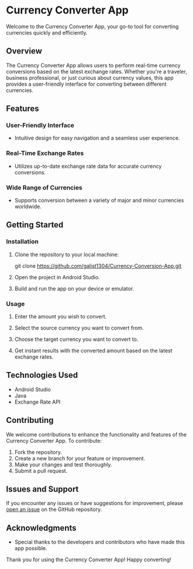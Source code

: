 # Currency Converter App

Welcome to the Currency Converter App, your go-to tool for converting currencies quickly and efficiently.

## Overview

The Currency Converter App allows users to perform real-time currency conversions based on the latest exchange rates. Whether you're a traveler, business professional, or just curious about currency values, this app provides a user-friendly interface for converting between different currencies.

## Features

### User-Friendly Interface

- Intuitive design for easy navigation and a seamless user experience.

### Real-Time Exchange Rates

- Utilizes up-to-date exchange rate data for accurate currency conversions.

### Wide Range of Currencies

- Supports conversion between a variety of major and minor currencies worldwide.

## Getting Started

### Installation

1. Clone the repository to your local machine:

   git clone https://github.com/galist1304/Currency-Conversion-App.git

2. Open the project in Android Studio.

3. Build and run the app on your device or emulator.

### Usage

1. Enter the amount you wish to convert.

2. Select the source currency you want to convert from.

3. Choose the target currency you want to convert to.

4. Get instant results with the converted amount based on the latest exchange rates.


## Technologies Used

- Android Studio
- Java
- Exchange Rate API

## Contributing

We welcome contributions to enhance the functionality and features of the Currency Converter App. To contribute:

1. Fork the repository.
2. Create a new branch for your feature or improvement.
3. Make your changes and test thoroughly.
4. Submit a pull request.

## Issues and Support

If you encounter any issues or have suggestions for improvement, please [open an issue](https://github.com/your-username/currency-converter-app/issues) on the GitHub repository.


## Acknowledgments

- Special thanks to the developers and contributors who have made this app possible.

Thank you for using the Currency Converter App! Happy converting!
